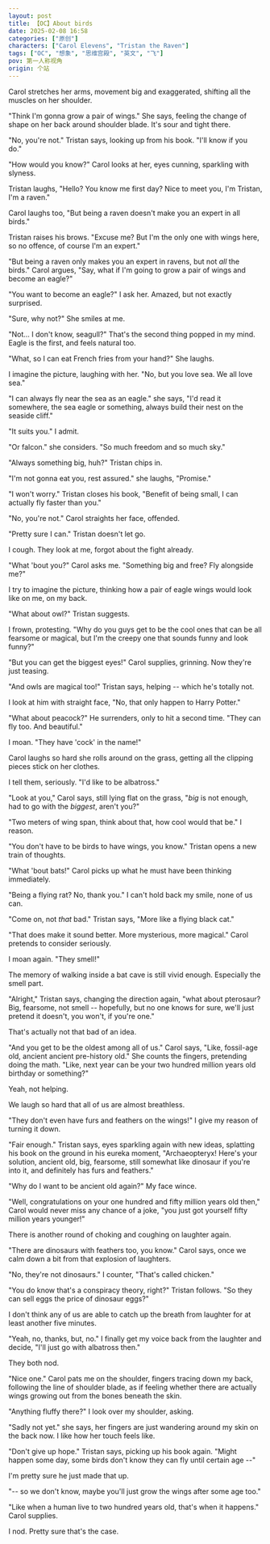 ```yaml
---
layout: post
title: 【OC】About birds
date: 2025-02-08 16:58
categories: ["原创"]
characters: ["Carol Elevens", "Tristan the Raven"]
tags: ["OC", "想象", "思维宫殿", "英文", "飞"]
pov: 第一人称视角
origin: 个站
---
```


Carol stretches her arms, movement big and exaggerated, shifting all the muscles on her shoulder.

"Think I'm gonna grow a pair of wings." She says, feeling the change of shape on her back around shoulder blade. It's sour and tight there.

"No, you're not." Tristan says, looking up from his book. "I'll know if you do."

"How would you know?" Carol looks at her, eyes cunning, sparkling with slyness.

Tristan laughs, "Hello? You know me first day? Nice to meet you, I'm Tristan, I'm a raven."

Carol laughs too, "But being a raven doesn't make you an expert in all birds."

Tristan raises his brows. "Excuse me? But I'm the only one with wings here, so no offence, of course I'm an expert."

"But being a raven only makes you an expert in ravens, but not *all* the birds." Carol argues, "Say, what if I'm going to grow a pair of wings and become an eagle?"

"You want to become an eagle?" I ask her. Amazed, but not exactly surprised.

"Sure, why not?" She smiles at me.

"Not... I don't know, seagull?" That's the second thing popped in my mind. Eagle is the first, and feels natural too.

"What, so I can eat French fries from your hand?" She laughs.

I imagine the picture, laughing with her. "No, but you love sea. We all love sea."

"I can always fly near the sea as an eagle." she says, "I'd read it somewhere, the sea eagle or something, always build their nest on the seaside cliff."

"It suits you." I admit.

"Or falcon." she considers. "So much freedom and so much sky."

"Always something big, huh?" Tristan chips in.

"I'm not gonna eat you, rest assured." she laughs, "Promise."

"I won't worry." Tristan closes his book, "Benefit of being small, I can actually fly faster than you."

"No, you're not." Carol straights her face, offended.

"Pretty sure I can." Tristan doesn't let go.

I cough. They look at me, forgot about the fight already.

"What 'bout you?" Carol asks me. "Something big and free? Fly alongside me?"

I try to imagine the picture, thinking how a pair of eagle wings would look like on me, on my back.

"What about owl?" Tristan suggests.

I frown, protesting. "Why do you guys get to be the cool ones that can be all fearsome or magical, but I'm the creepy one that sounds funny and look funny?"

"But you can get the biggest eyes!" Carol supplies, grinning. Now they're just teasing.

"And owls are magical too!" Tristan says, helping -- which he's totally not.

I look at him with straight face, "No, that only happen to Harry Potter."

"What about peacock?" He surrenders, only to hit a second time. "They can fly too. And beautiful."

I moan. "They have 'cock' in the name!"

Carol laughs so hard she rolls around on the grass, getting all the clipping pieces stick on her clothes.

I tell them, seriously. "I'd like to be albatross."

"Look at you," Carol says, still lying flat on the grass, "*big* is not enough, had to go with the *biggest*, aren't you?"

"Two meters of wing span, think about that, how cool would that be." I reason.

"You don't have to be birds to have wings, you know." Tristan opens a new train of thoughts.

"What 'bout bats!" Carol picks up what he must have been thinking immediately.

"Being a flying rat? No, thank you." I can't hold back my smile, none of us can.

"Come on, not *that* bad." Tristan says, "More like a flying black cat."

"That does make it sound better. More mysterious, more magical." Carol pretends to consider seriously.

I moan again. "They smell!"

The memory of walking inside a bat cave is still vivid enough. Especially the smell part.

"Alright," Tristan says, changing the direction again, "what about pterosaur? Big, fearsome, not smell -- hopefully, but no one knows for sure, we'll just pretend it doesn't, you won't, if you're one."

That's actually not that bad of an idea.

"And you get to be the oldest among all of us." Carol says, "Like, fossil-age old, ancient ancient pre-history old." She counts the fingers, pretending doing the math. "Like, next year can be your two hundred million years old birthday or something?"

Yeah, not helping.

We laugh so hard that all of us are almost breathless.

"They don't even have furs and feathers on the wings!" I give my reason of turning it down.

"Fair enough." Tristan says, eyes sparkling again with new ideas, splatting his book on the ground in his eureka moment, "Archaeopteryx! Here's your solution, ancient old, big, fearsome, still somewhat like dinosaur if you're into it, and definitely has furs and feathers."

"Why do I want to be ancient old again?" My face wince.

"Well, congratulations on your one hundred and fifty million years old then," Carol would never miss any chance of a joke, "you just got yourself fifty million years younger!"

There is another round of choking and coughing on laughter again.

"There are dinosaurs with feathers too, you know." Carol says, once we calm down a bit from that explosion of laughters.

"No, they're not dinosaurs." I counter, "That's called chicken."

"You do know that's a conspiracy theory, right?" Tristan follows. "So they can sell eggs the price of dinosaur eggs?"

I don't think any of us are able to catch up the breath from laughter for at least another five minutes.

"Yeah, no, thanks, but, no." I finally get my voice back from the laughter and decide, "I'll just go with albatross then."

They both nod.

"Nice one." Carol pats me on the shoulder, fingers tracing down my back, following the line of shoulder blade, as if feeling whether there are actually wings growing out from the bones beneath the skin.

"Anything fluffy there?" I look over my shoulder, asking.

"Sadly not yet." she says, her fingers are just wandering around my skin on the back now. I like how her touch feels like.

"Don't give up hope." Tristan says, picking up his book again. "Might happen some day, some birds don't know they can fly until certain age --"

I'm pretty sure he just made that up.

"-- so we don't know, maybe you'll just grow the wings after some age too."

"Like when a human live to two hundred years old, that's when it happens." Carol supplies.

I nod. Pretty sure that's the case.
